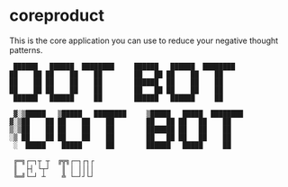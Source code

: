 # coreproduct
This is the core application you can use to reduce your negative thought patterns. 


```
 ██████   ██████  ████████     ██████   ██████  ████████ 
██    ██ ██    ██    ██        ██   ██ ██    ██    ██    
██    ██ ██    ██    ██        ██████  ██    ██    ██    
██    ██ ██    ██    ██        ██   ██ ██    ██    ██    
 ██████   ██████     ██        ██████   ██████     ██    
```

```
 ▓░▒█████   ▒█████   ████████     ▒█████   █████  ████████ 
▓░▒██    ██ ██    ██    ██        ██   ██ ██   ██    ██    
▒░▒██    ██ ██    ██    ██        ███████ ██   ██    ██    
░▒ ██    ██ ██    ██    ██        ██   ██ ██   ██    ██    
 ░  █████    █████      ██        ██████   █████     ██    

 ╔═╗┌─┐┬ ┬  ╔╦╗┌─┐┌┐┌
 ║  ├┤ └┬┘   ║ │ ││││
 ╚═╝└─┘ ┴    ╩ └─┘┘└┘
```